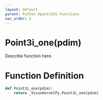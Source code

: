 ```yaml
---
layout: default
parent: Python OpenViSUS Functions
nav_order: 2
---
```


# Point3i_one(pdim)

Describe function here.

# Function Definition

```python
def Point3i_one(pdim):
    return _VisusKernelPy.Point3i_one(pdim)
```